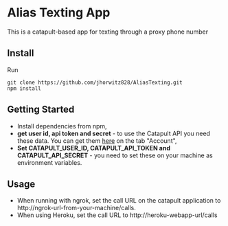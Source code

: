 # Alias Texting App

This is a catapult-based app for texting through a proxy phone number

## Install

Run

```
git clone https://github.com/jhorwitz828/AliasTexting.git
npm install
```

## Getting Started

* Install dependencies from npm,
* **get user id, api token and secret** - to use the Catapult API you need these data. You can get them [here](https://catapult.inetwork.com/pages/catapult.jsf) on the tab "Account",
* **Set CATAPULT_USER_ID, CATAPULT_API_TOKEN and CATAPULT_API_SECRET** - you need to set these on your machine as environment variables.

## Usage

* When running with ngrok, set the call URL on the catapult application to http://ngrok-url-from-your-machine/calls.
* When using Heroku, set the call URL to http://heroku-webapp-url/calls
